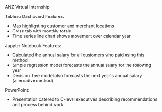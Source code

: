 ANZ Virtual Internship

Tableau Dashboard Features:
- Map highlighting customer and merchant locations 
- Cross tab with monthly totals 
- Time series line chart shows movement over calendar year

Jupyter Notebook Features:
- Calculated the annual salary for all customers who paid using this method
- Simple regression model forecasts the annual salary for the following year
- Decision Tree model also forecasts the next year's annual salary (alternative method) 

PowerPoint:
- Presentation catered to C-level executives describing recommendations and process behind work

